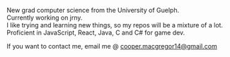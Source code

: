 New grad computer science from the University of Guelph.<br>
Currently working on jrny. <br>
I like trying and learning new things, so my repos will be a mixture of a lot.<br>
Proficient in JavaScript, React, Java, C and C# for game dev.<br>

If you want to contact me, email me @ cooper.macgregor14@gmail.com<br>




